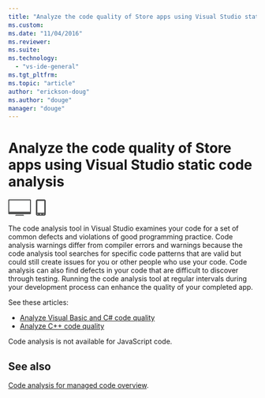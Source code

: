 ```yaml
---
title: "Analyze the code quality of Store apps using Visual Studio static code analysis | Microsoft Docs"
ms.custom: 
ms.date: "11/04/2016"
ms.reviewer: 
ms.suite: 
ms.technology: 
  - "vs-ide-general"
ms.tgt_pltfrm: 
ms.topic: "article"
author: "erickson-doug"
ms.author: "douge"
manager: "douge"
---
```

# Analyze the code quality of Store apps using Visual Studio static code analysis
![Applies to Windows and Windows Phone](../debugger/media/windows_and_phone_content.png "windows_and_phone_content")  

The code analysis tool in Visual Studio examines your code for a set of common defects and violations of good programming practice. Code analysis warnings differ from compiler errors and warnings because the code analysis tool searches for specific code patterns that are valid but could still create issues for you or other people who use your code. Code analysis can also find defects in your code that are difficult to discover through testing. Running the code analysis tool at regular intervals during your development process can enhance the quality of your completed app.

See these articles:

- [Analyze Visual Basic and C# code quality](../test/analyze-visual-basic-and-csharp-code-quality-in-store-apps-using-visual-studio-static-code-analysis.md)
- [Analyze C++ code quality](../test/analyze-cpp-code-quality-of-store-apps-using-visual-studio-static-code-analysis.md)

Code analysis is not available for JavaScript code.

## See also

[Code analysis for managed code overview](../code-quality/code-analysis-for-managed-code-overview).
